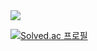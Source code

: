 


<img src="https://img.shields.io/badge/javascript-%23F7DF1E.svg?&style=for-the-badge&logo=javascript&logoColor=black" />

[![Solved.ac
프로필](http://mazassumnida.wtf/api/mini/generate_badge?boj=idgachan)](https://solved.ac/idgachan)
